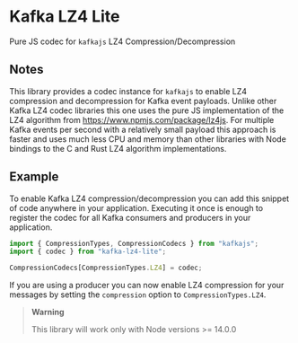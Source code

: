 # Kafka LZ4 Lite

Pure JS codec for `kafkajs` LZ4 Compression/Decompression

## Notes

This library provides a codec instance for `kafkajs` to enable LZ4 compression and decompression for Kafka event payloads. Unlike other Kafka LZ4 codec libraries this one uses the pure JS implementation of the LZ4 algorithm from <https://www.npmjs.com/package/lz4js>. For multiple Kafka events per second with a relatively small payload this approach is faster and uses much less CPU and memory than other libraries with Node bindings to the C and Rust LZ4 algorithm implementations.

## Example

To enable Kafka LZ4 compression/decompression you can add this snippet of code anywhere in your application. Executing it once is enough to register the codec for all Kafka consumers and producers in your application.

```js
import { CompressionTypes, CompressionCodecs } from "kafkajs";
import { codec } from "kafka-lz4-lite";

CompressionCodecs[CompressionTypes.LZ4] = codec;

```

 If you are using a producer you can now enable LZ4 compression for your messages by setting the `compression` option to `CompressionTypes.LZ4`.

> **Warning**
>
> This library will work only with Node versions >= 14.0.0
